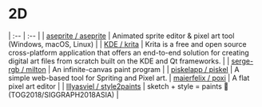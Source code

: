 # 2D

| :-- | :-- |
| [aseprite / aseprite](https://github.com/aseprite/aseprite) | Animated sprite editor & pixel art tool (Windows, macOS, Linux)  |
| [KDE / krita](https://github.com/KDE/krita) | Krita is a free and open source cross-platform application that offers an end-to-end solution for creating digital art files from scratch built on the KDE and Qt frameworks. |
| [serge-rgb / milton](https://github.com/serge-rgb/milton) | An infinite-canvas paint program |
| [piskelapp / piskel](https://github.com/piskelapp/piskel) | A simple web-based tool for Spriting and Pixel art. |
[maierfelix / poxi](https://github.com/maierfelix/poxi) | A flat pixel art editor |
| [lllyasviel / style2paints](https://github.com/lllyasviel/style2paints) | sketch + style = paints 🎨 (TOG2018/SIGGRAPH2018ASIA) |
